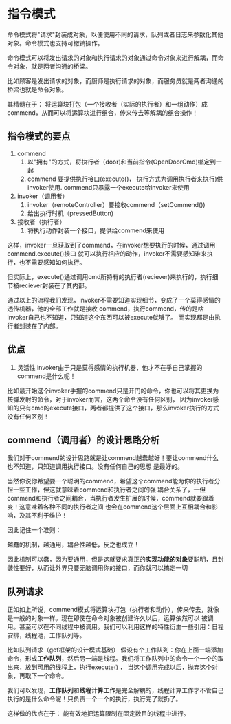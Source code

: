 # 指令模式
命令模式将"请求"封装成对象，以便使用不同的请求，队列或者日志来参数化其他对象。命令模式也支持可撤销操作。

命令模式可以将发出请求的对象和执行请求的对象通过命令对象来进行解耦，而命令对象，就是两者沟通的桥梁。

比如顾客是发出请求的对象，而厨师是执行请求的对象，而服务员就是两者沟通的桥梁也就是命令对象。

其精髓在于：
将运算块打包（一个接收者（实际的执行者）和一组动作）成commend，从而可以将运算块进行组合，传来传去等解耦的组合操作！
## 指令模式的要点
1. commend
    1. 以"拥有"的方式，将执行者（door)和当前指令(OpenDoorCmd)绑定到一起
    2. commend 要提供执行接口(execute()， 执行方式为调用执行者来执行)供invoker使用. 
    commend只暴露一个execute给invoker来使用
2. invoker（调用者）
    1. invoker（remoteController）要接收commend（setCommend())
    2. 给出执行时机（pressedButton)
3. 接收者（执行者）
    1. 将执行动作封装一个接口，提供给commend来使用
    
这样，invoker一旦获取到了commend，在invoker想要执行的时候，通过调用commend.execute()接口
就可以执行相应的动作，invoker不需要感知谁来执行，也不需要感知如何执行。

但实际上，execute()通过调用cmd所持有的执行者(reciever)来执行的，执行细节被reciever封装在了其内部。

通过以上的流程我们发现，invoker不需要知道实现细节，变成了一个莫得感情的透传机器，他的全部工作就是接收
commend，执行commend，传的是啥invoker自己也不知道，只知道这个东西可以被execute就够了。
而实现都是由执行者封装在了内部。

## 优点
1. 灵活性
invoker由于只是莫得感情的执行机器，他才不在乎自己掌握的commend是什么呢！

比如最开始这个invoker手握的commend只是开门的命令，你也可以将其更换为核弹发射的命令，对于invoker而言，这两个命令没有任何区别，
因为invoker感知的只有cmd的execute接口，两者都提供了这个接口，那么invoker执行的方式没有任何区别！


## commend（调用者）的设计思路分析
我们对于commend的设计思路就是让commend越蠢越好！要让commend什么也不知道，只知道调用执行接口。没有任何自己的思想
是最好的。

当然你说你希望要一个聪明的commend，希望这个commend能为你的执行者分担一些工作，但这就意味着commend和执行者之间的强
耦合关系了，一但commend和执行者之间耦合，当执行者发生扩展的时候，commend就要跟着变！这意味着各种不同的执行者之间
也会在commend这个层面上互相耦合和影响，及其不利于维护！

因此记住一个准则：

越蠢的机制，越通用，耦合性越低，反之也成立！

因此机制可以蠢，因为要通用，但是这就要求真正的**实现功能的对象**要聪明，且封装性要好，从而让外界只要无脑调用你的接口，而你就可以搞定一切


## 队列请求
正如如上所说，commend模式将运算块打包（执行者和动作），传来传去，就像是一般的对象一样。现在即使在命令对象被创建许久以后，运算依然可以
被调用。甚至可以在不同线程中被调用。我们可以利用这样的特性衍生一些引用：日程安排，线程池，工作队列等。

比如队列请求（gof框架的设计模式基础）
假设有个工作队列：你在上面一端添加命令，形成**工作队列**，然后另一端是线程。我们将工作队列中的命令一个一个的取出来，放到可用的线程上，执行execute()
， 当这个调用完成以后，抛弃这个对象，再取下一个命令。

我们可以发现，**工作队列**和**线程计算工作**是完全解耦的，线程计算工作才不管自己执行的是什么命令呢！只负责一个一个的执行，执行完了就扔了。

这样做的优点在于：
能有效地把运算限制在固定数目的线程中进行。

